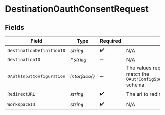 # DestinationOauthConsentRequest


## Fields

| Field                                                                                                                                                              | Type                                                                                                                                                               | Required                                                                                                                                                           | Description                                                                                                                                                        |
| ------------------------------------------------------------------------------------------------------------------------------------------------------------------ | ------------------------------------------------------------------------------------------------------------------------------------------------------------------ | ------------------------------------------------------------------------------------------------------------------------------------------------------------------ | ------------------------------------------------------------------------------------------------------------------------------------------------------------------ |
| `DestinationDefinitionID`                                                                                                                                          | *string*                                                                                                                                                           | :heavy_check_mark:                                                                                                                                                 | N/A                                                                                                                                                                |
| `DestinationID`                                                                                                                                                    | **string*                                                                                                                                                          | :heavy_minus_sign:                                                                                                                                                 | N/A                                                                                                                                                                |
| `OAuthInputConfiguration`                                                                                                                                          | *interface{}*                                                                                                                                                      | :heavy_minus_sign:                                                                                                                                                 | The values required to configure OAuth flows. The schema for this must match the `OAuthConfigSpecification.oauthUserInputFromConnectorConfigSpecification` schema. |
| `RedirectURL`                                                                                                                                                      | *string*                                                                                                                                                           | :heavy_check_mark:                                                                                                                                                 | The url to redirect to after getting the user consent                                                                                                              |
| `WorkspaceID`                                                                                                                                                      | *string*                                                                                                                                                           | :heavy_check_mark:                                                                                                                                                 | N/A                                                                                                                                                                |